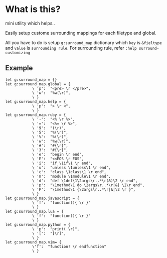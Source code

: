 What is this?
==================================
mini utility which helps..

Easily setup custome surrounding mappings for each filetype and global.

All you have to do is setup `g:surround_map` dictionary which `key` is
`&fieltype` and `value` is `surrounding rule`.
For surrounding rule, refer `:help surround-customizing`

Example
----------------------------------
    let g:surround_map = {}
    let g:surround_map.global = {
                \ 'p':  "<pre> \r </pre>",
                \ 'w':  "%w(\r)",
                \ }
    let g:surround_map.help = {
                \ 'p':  "> \r <",
                \ }
    let g:surround_map.ruby = {
                \ '-':  "<% \r %>",
                \ '=':  "<%= \r %>",
                \ '9':  "(\r)",
                \ '5':  "%(\r)",
                \ '%':  "%(\r)",
                \ 'w':  "%w(\r)",
                \ '#':  "#{\r}",
                \ '3':  "#{\r}",
                \ 'e':  "begin \r end",
                \ 'E':  "<<EOS \r EOS",
                \ 'i':  "if \1if\1 \r end",
                \ 'u':  "unless \1unless\1 \r end",
                \ 'c':  "class \1class\1 \r end",
                \ 'm':  "module \1module\1 \r end",
                \ 'd':  "def \1def\1\2args\r..*\r(&)\2 \r end",
                \ 'p':  "\1method\1 do \2args\r..*\r|&| \2\r end",
                \ 'P':  "\1method\1 {\2args\r..*\r|&|\2 \r }",
                \ }
    let g:surround_map.javascript = {
                \ 'f':  "function(){ \r }"
                \ }
    let g:surround_map.lua = {
                \ 'f':  "function(){ \r }"
                \ }
    let g:surround_map.python = {
                \ 'p':  "print( \r)",
                \ '[':  "[\r]",
                \ }
    let g:surround_map.vim= {
                \'f':  "function! \r endfunction"
                \ }
